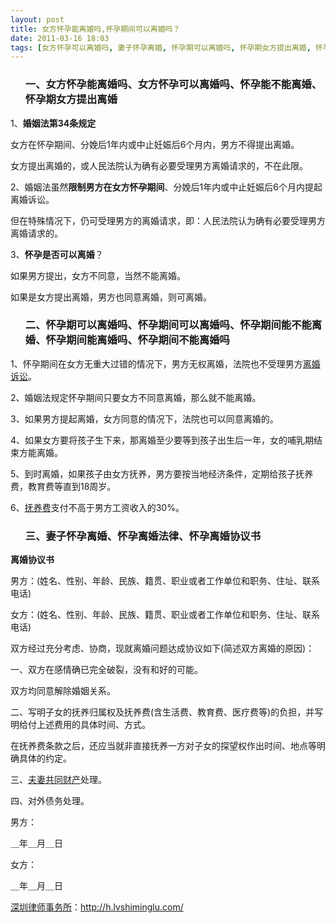 ```yaml
---
layout: post
title: 女方怀孕能离婚吗,怀孕期间可以离婚吗？
date: 2011-03-16 18:03
tags: [女方怀孕可以离婚吗, 妻子怀孕离婚, 怀孕期可以离婚吗, 怀孕期女方提出离婚, 怀孕期间能不能离婚, 怀孕离婚协议书, 怀孕离婚法律, 深圳婚姻律师咨询, 离婚诉讼]
---
```

<ol>
<h3>一、女方怀孕能离婚吗、女方怀孕可以离婚吗、怀孕能不能离婚、怀孕期女方提出离婚</h3>
</ol>
1、<strong>婚姻法第34条规定</strong>

女方在怀孕期间、分娩后1年内或中止妊娠后6个月内，男方不得提出离婚。

女方提出离婚的，或人民法院认为确有必要受理男方离婚请求的，不在此限。

2、婚姻法虽然<strong>限制男方在女方怀孕期间</strong>、分娩后1年内或中止妊娠后6个月内提起离婚诉讼。

但在特殊情况下，仍可受理男方的离婚请求，即：人民法院认为确有必要受理男方离婚请求的。

3、<strong>怀孕是否可以离婚</strong>？

如果男方提出，女方不同意，当然不能离婚。

如果是女方提出离婚，男方也同意离婚，则可离婚。
<ol>
<h3>二、怀孕期可以离婚吗、怀孕期间可以离婚吗、怀孕期间能不能离婚、怀孕期间能离婚吗、怀孕期间不能离婚吗</h3>
</ol>
1、怀孕期间在女方无重大过错的情况下，男方无权离婚，法院也不受理男方<a href="http://h.lvshiminglu.com/law/tag/%E7%A6%BB%E5%A9%9A%E8%AF%89%E8%AE%BC" target="_blank">离婚诉讼</a>。

2、婚姻法规定怀孕期间只要女方不同意离婚，那么就不能离婚。

3、如果男方提起离婚，女方同意的情况下，法院也可以同意离婚的。

4、如果女方要将孩子生下来，那离婚至少要等到孩子出生后一年，女的哺乳期结束方能离婚。

5、到时离婚，如果孩子由女方抚养，男方要按当地经济条件，定期给孩子抚养费，教育费等直到18周岁。

6、<a href="http://h.lvshiminglu.com/law/79.html" target="_blank">抚养费</a>支付不高于男方工资收入的30%。
<ol>
<h3>三、妻子怀孕离婚、怀孕离婚法律、怀孕离婚协议书</h3>
</ol>
<strong>离婚协议书</strong>

男方：(姓名、性别、年龄、民族、籍贯、职业或者工作单位和职务、住址、联系电话)

女方：(姓名、性别、年龄、民族、籍贯、职业或者工作单位和职务、住址、联系电话)

双方经过充分考虑、协商，现就离婚问题达成协议如下(简述双方离婚的原因)：

一、双方在感情确已完全破裂，没有和好的可能。

双方均同意解除婚姻关系。

二、写明子女的抚养归属权及抚养费(含生活费、教育费、医疗费等)的负担，并写明给付上述费用的具体时间、方式。

在抚养费条款之后，还应当就非直接抚养一方对子女的探望权作出时间、地点等明确具体的约定。

三、<a href="http://h.lvshiminglu.com/law/168.html" target="_blank">夫妻共同财产</a>处理。

四、对外债务处理。

男方：

＿年＿月＿日

女方：

＿年＿月＿日

<a href="http://h.lvshiminglu.com/">深圳律师事务所</a>：<a href="http://h.lvshiminglu.com/">http://h.lvshiminglu.com/</a>

